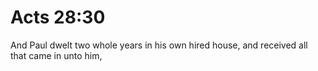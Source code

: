 # Acts 28:30

And Paul dwelt two whole years in his own hired house, and received all that came in unto him,